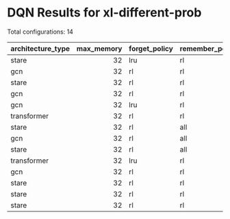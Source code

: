 # DQN Results for xl-different-prob

Total configurations: 14

| architecture_type   |   max_memory | forget_policy   | remember_policy   | separate_networks   | network_size   |   test_mean |   test_std |   val_mean |   val_std |   n_seeds |
|:--------------------|-------------:|:----------------|:------------------|:--------------------|:---------------|------------:|-----------:|-----------:|----------:|----------:|
| stare               |           32 | lru             | rl                | False               | small          |         523 |          0 |        649 |         0 |         1 |
| gcn                 |           32 | rl              | rl                | False               | big            |         517 |          0 |        639 |         0 |         1 |
| stare               |           32 | rl              | rl                | True                | big            |         500 |          0 |        602 |         0 |         1 |
| gcn                 |           32 | rl              | rl                | False               | small          |         495 |          0 |        486 |         0 |         1 |
| gcn                 |           32 | lru             | rl                | False               | small          |         484 |          0 |        604 |         0 |         1 |
| transformer         |           32 | rl              | rl                | False               | small          |         471 |          0 |        586 |         0 |         1 |
| stare               |           32 | rl              | all               | False               | big            |         452 |          0 |        638 |         0 |         1 |
| gcn                 |           32 | rl              | all               | False               | big            |         452 |          0 |        661 |         0 |         1 |
| stare               |           32 | rl              | all               | False               | small          |         452 |          0 |        639 |         0 |         1 |
| transformer         |           32 | lru             | rl                | False               | big            |         441 |          0 |        580 |         0 |         1 |
| gcn                 |           32 | rl              | rl                | True                | big            |         237 |          0 |        313 |         0 |         1 |
| stare               |           32 | rl              | rl                | False               | big            |         201 |          0 |        404 |         0 |         1 |
| stare               |           32 | rl              | rl                | True                | small          |         162 |          0 |        248 |         0 |         1 |
| stare               |           32 | rl              | rl                | False               | small          |         140 |          0 |        338 |         0 |         1 |
